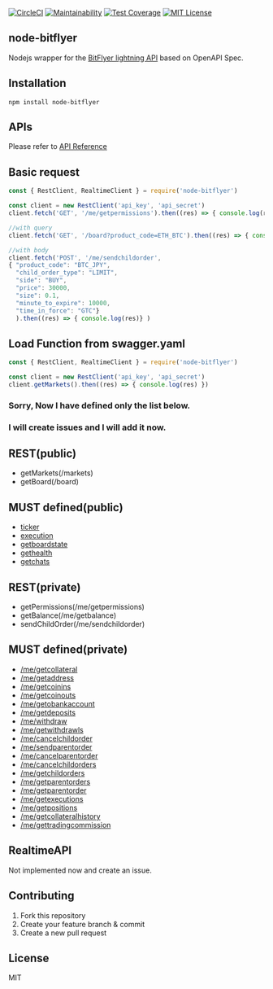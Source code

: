 [![CircleCI](https://circleci.com/gh/masayannuu/node-bitflyer/tree/master.svg?style=svg)](https://circleci.com/gh/masayannuu/node-bitflyer/tree/master) [![Maintainability](https://api.codeclimate.com/v1/badges/94ae7d500eefab9a0f46/maintainability)](https://codeclimate.com/github/masayannuu/node-bitflyer/maintainability) [![Test Coverage](https://api.codeclimate.com/v1/badges/94ae7d500eefab9a0f46/test_coverage)](https://codeclimate.com/github/masayannuu/node-bitflyer/test_coverage) [![MIT License](http://img.shields.io/badge/license-MIT-blue.svg?style=flat)](https://github.com/masayannuu/node-bitflyer/blob/master/LICENSE)

## node-bitflyer

Nodejs wrapper for the [BitFlyer lightning API](https://lightning.bitflyer.jp/docs?lang=en)  based on OpenAPI Spec.

## Installation

```npm install node-bitflyer```

## APIs

Please refer to [API Reference](https://lightning.bitflyer.jp/docs)

## Basic request

```javascript
const { RestClient, RealtimeClient } = require('node-bitflyer')

const client = new RestClient('api_key', 'api_secret')
client.fetch('GET', '/me/getpermissions').then((res) => { console.log(res)} )

//with query
client.fetch('GET', '/board?product_code=ETH_BTC').then((res) => { console.log(res)} )

//with body
client.fetch('POST', '/me/sendchildorder',
{ "product_code": "BTC_JPY",
  "child_order_type": "LIMIT",
  "side": "BUY",
  "price": 30000,
  "size": 0.1,
  "minute_to_expire": 10000,
  "time_in_force": "GTC"}
  ).then((res) => { console.log(res)} )
```

## Load Function from swagger.yaml

```javascript
const { RestClient, RealtimeClient } = require('node-bitflyer')

const client = new RestClient('api_key', 'api_secret')
client.getMarkets().then((res) => { console.log(res) })
```

### Sorry, Now I have defined only the list below.
### I will create issues and I will add it now.

## REST(public)

- getMarkets(/markets)
- getBoard(/board)

## MUST defined(public)

- [ticker](https://lightning.bitflyer.jp/docs#ticker)
- [execution](https://lightning.bitflyer.jp/docs#%E7%B4%84%E5%AE%9A%E5%B1%A5%E6%AD%B4)
- [getboardstate](https://lightning.bitflyer.jp/docs#%E6%9D%BF%E3%81%AE%E7%8A%B6%E6%85%8B)
- [gethealth](https://lightning.bitflyer.jp/docs#%E5%8F%96%E5%BC%95%E6%89%80%E3%81%AE%E7%8A%B6%E6%85%8B)
- [getchats](https://lightning.bitflyer.jp/docs#%E3%83%81%E3%83%A3%E3%83%83%E3%83%88)

## REST(private)

- getPermissions(/me/getpermissions)
- getBalance(/me/getbalance)
- sendChildOrder(/me/sendchildorder)

## MUST defined(private)

- [/me/getcollateral](https://lightning.bitflyer.jp/docs#%E8%A8%BC%E6%8B%A0%E9%87%91%E3%81%AE%E7%8A%B6%E6%85%8B%E3%82%92%E5%8F%96%E5%BE%97)
- [/me/getaddress](https://lightning.bitflyer.jp/docs#%E9%A0%90%E5%85%A5%E7%94%A8%E3%82%A2%E3%83%89%E3%83%AC%E3%82%B9%E5%8F%96%E5%BE%97)
- [/me/getcoinins](https://lightning.bitflyer.jp/docs#%E4%BB%AE%E6%83%B3%E9%80%9A%E8%B2%A8%E9%A0%90%E5%85%A5%E5%B1%A5%E6%AD%B4)
- [/me/getcoinouts](https://lightning.bitflyer.jp/docs#%E4%BB%AE%E6%83%B3%E9%80%9A%E8%B2%A8%E9%80%81%E4%BB%98%E5%B1%A5%E6%AD%B4)
- [/me/getobankaccount](https://lightning.bitflyer.jp/docs#%E9%8A%80%E8%A1%8C%E5%8F%A3%E5%BA%A7%E4%B8%80%E8%A6%A7%E5%8F%96%E5%BE%97)
- [/me/getdeposits](https://lightning.bitflyer.jp/docs#%E5%85%A5%E9%87%91%E5%B1%A5%E6%AD%B4)
- [/me/withdraw](https://lightning.bitflyer.jp/docs#%E5%87%BA%E9%87%91)
- [/me/getwithdrawls](https://lightning.bitflyer.jp/docs#%E5%87%BA%E9%87%91%E5%B1%A5%E6%AD%B4)
- [/me/cancelchildorder](https://lightning.bitflyer.jp/docs#%E6%B3%A8%E6%96%87%E3%82%92%E3%82%AD%E3%83%A3%E3%83%B3%E3%82%BB%E3%83%AB%E3%81%99%E3%82%8B)
- [/me/sendparentorder](https://lightning.bitflyer.jp/docs#%E6%96%B0%E8%A6%8F%E3%81%AE%E8%A6%AA%E6%B3%A8%E6%96%87%E3%82%92%E5%87%BA%E3%81%99%E7%89%B9%E6%AE%8A%E6%B3%A8%E6%96%87)
- [/me/cancelparentorder](https://lightning.bitflyer.jp/docs#%E8%A6%AA%E6%B3%A8%E6%96%87%E3%82%92%E3%82%AD%E3%83%A3%E3%83%B3%E3%82%BB%E3%83%AB%E3%81%99%E3%82%8B)
- [/me/cancelchildorders](https://lightning.bitflyer.jp/docs#%E3%81%99%E3%81%B9%E3%81%A6%E3%81%AE%E6%B3%A8%E6%96%87%E3%82%92%E3%82%AD%E3%83%A3%E3%83%B3%E3%82%BB%E3%83%AB%E3%81%99%E3%82%8B)
- [/me/getchildorders](https://lightning.bitflyer.jp/docs#%E6%B3%A8%E6%96%87%E3%81%AE%E4%B8%80%E8%A6%A7%E3%82%92%E5%8F%96%E5%BE%97)
- [/me/getparentorders](https://lightning.bitflyer.jp/docs#%E8%A6%AA%E6%B3%A8%E6%96%87%E3%81%AE%E4%B8%80%E8%A6%A7%E3%82%92%E5%8F%96%E5%BE%97)
- [/me/getparentorder](https://lightning.bitflyer.jp/docs#%E8%A6%AA%E6%B3%A8%E6%96%87%E3%81%AE%E8%A9%B3%E7%B4%B0%E3%82%92%E5%8F%96%E5%BE%97)
- [/me/getexecutions](https://lightning.bitflyer.jp/docs#%E7%B4%84%E5%AE%9A%E3%81%AE%E4%B8%80%E8%A6%A7%E3%82%92%E5%8F%96%E5%BE%97)
- [/me/getpositions](https://lightning.bitflyer.jp/docs#%E5%BB%BA%E7%8E%89%E3%81%AE%E4%B8%80%E8%A6%A7%E3%82%92%E5%8F%96%E5%BE%97)
- [/me/getcollateralhistory](https://lightning.bitflyer.jp/docs#%E8%A8%BC%E6%8B%A0%E9%87%91%E3%81%AE%E5%A4%89%E5%8B%95%E5%B1%A5%E6%AD%B4%E3%82%92%E5%8F%96%E5%BE%97)
- [/me/gettradingcommission](https://lightning.bitflyer.jp/docs#%E5%8F%96%E5%BC%95%E6%89%8B%E6%95%B0%E6%96%99%E3%82%92%E5%8F%96%E5%BE%97)
## RealtimeAPI

Not implemented now and create an issue.

## Contributing

1. Fork this repository
1. Create your feature branch & commit
1. Create a new pull request

## License

MIT
